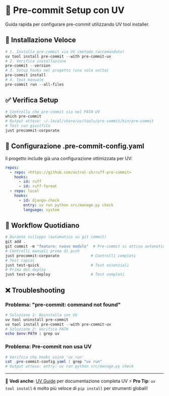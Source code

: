 # 🔨 Pre-commit Setup con UV

Guida rapida per configurare pre-commit utilizzando UV tool installer.

## 🚀 Installazione Veloce

```powershell
# 1. Installa pre-commit via UV (metodo raccomandato)
uv tool install pre-commit --with pre-commit-uv
# 2. Verifica installazione
pre-commit --version
# 3. Setup hooks nel progetto (una sola volta)
pre-commit install
# 4. Test manuale
pre-commit run --all-files
```

## ✅ Verifica Setup

```powershell
# Controlla che pre-commit sia nel PATH UV
which pre-commit
# Output atteso: ~/.local/share/uv/tools/pre-commit/bin/pre-commit
# Test con giustfile
just precommit-corporate
```

## 🔧 Configurazione .pre-commit-config.yaml

Il progetto include già una configurazione ottimizzata per UV:

```yaml
repos:
  - repo: <https://github.com/astral-sh/ruff-pre-commit>
    hooks:
      - id: ruff
      - id: ruff-format
  - repo: local
    hooks:
      - id: django-check
        entry: uv run python src/manage.py check
        language: system
```

## 🎯 Workflow Quotidiano

```powershell
# Durante sviluppo (automatico su git commit)
git add .
git commit -m "feature: nuovo modulo"  # Pre-commit si attiva automaticamente
# Controlli manuali prima di push
just precommit-corporate              # Controlli completi
# Test rapidi
just test-quick                       # Test essenziali
# Prima del deploy
just test-pre-deploy                  # Test completi
```

## ❌ Troubleshooting

### Problema: "pre-commit: command not found"

```powershell
# Soluzione 1: Reinstalla con UV
uv tool uninstall pre-commit
uv tool install pre-commit --with pre-commit-uv
# Soluzione 2: Verifica PATH
echo $env:PATH | grep uv
```

### Problema: Pre-commit non usa UV

```powershell
# Verifica che hooks usino 'uv run'
cat .pre-commit-config.yaml | grep "uv run"
# Output atteso: entry: uv run python src/manage.py check
```

---

🔗 **Vedi anche**: [UV Guide](uv-guide.md) per documentazione completa UV
⚡ **Pro Tip**: `uv tool install` è molto più veloce di `pip install` per strumenti globali!
